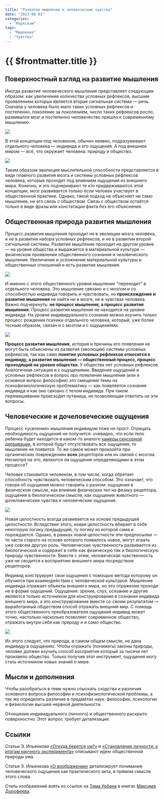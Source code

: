 ```yaml
---
title: "Развитие мышления и человеческие чувства"
date: "2023-08-01"
categories:
  - "Марксизм"
tags:
  - "Мышление"
  - "Чувства"
---
```


# {{ $frontmatter.title }}

## Поверхностный взгляд на развитие мышления

Иногда развитие человеческого мышления представляет следующим образом: как увеличение количества условных рефлексов, высшим проявлением которых является вторая сигнальная система — речь. Сначала у человека было мало таких условных рефлексов и постепенно, поколение за поколением, число таких рефлексов росло, развивался мозг и постепенно человечество пришло к современному мышлению.

![](images/развитие_мышлиния/развитие_мышления01.png)

В этой концепции под человеком, обычно неявно, подразумевают отдельного человека — индивида и его ощущения. А под внешнем миром — всё, что окружает человека: природу и общество.

![](images/развитие_мышлиния/развитие_мышления02.png)

Таким образом эволюция мыслительной способности представляется в виде плавного развития мозга и системы условных рефлексов человека, которые проходят под влиянием ощущений из внешнего мира. Конечно, и это подчеркивают те кто придерживаются этой концепции, мозг развивается только если человек участвует в общественной практике. Однако, такой подход не объясняет ни само мышление, ни его связь с обществом. Связь с обществом остаётся только в виде фразы или констатации факта без его объяснения.

## Общественная природа развития мышления

Процесс развития мышления проходит не в эволюции мозга человека, и не в развитии набора условных рефлексов, и не в развитии второй сигнальной системы. Развитие мышление проходит на другом уровне — на уровне общества и выражается в материальной культуре — физическом проявлении общественного сознания и человеческого мышления. Увеличение и усложнение материальной культуры и общественных отношений и есть развитие мышления.

![](images/развитие_мышлиния/развитие_мышления03.png)

И именно с этого общественного уровня мышление "переходит" в отдельного человека. Это мышление связано и с мозгом и со способностью индивида говорить и чувствовать, но **происхождение и развитие мышления** не найти ни в мозге, не в чувствах человека. Важно подчеркнуть: **не процесс мышления, а процесс развития мышления**. Процесс развития мышления не находится на уровне индивида. На уровне индивидуального сознания можно изучить только процесс рождения психики отдельного человека, который, уже более тесным образом, связан и с мозгом и с ощущениями.

![](images/развитие_мышлиния/развитие_мышления04.png)

**Процесс развития мышления**, история и причины его появления не могут быть объяснены из развития (эволюции) системы условных рефлексов, так как само **понятие условных рефлексов относится к индивиду, а развитие мышления — общественный процесс, процесс проходящий на уровне общества**. У общества нет условных рефлексов. Аналогичная ситуация и с ощущениями. Введение ощущений и условных рефлексов в вопрос про появление мышления (или в основной вопрос философии) это смещение темы на психофизиологическую проблематику — как появляется сознание индивида и как оно связано с телом индивида. При таком перемешивании происходит путаница, не позволяющая ответить на эти вопросы.

## Человеческие и дочеловеческие ощущения

Процесс «усвоения» мышления индивидом тоже не прост. Отрицать необходимость ощущений не получится: очевидно, что если тело ребенка будет находится в каком-то аналоге [камеры сенсорной депривации](https://ru.wikipedia.org/wiki/Камера_сенсорной_депривации), в которой будут отсутствовать все ощущения, то мышление не появится. То же самое может произойти при органических повреждениях **всех** рецепторов или их связей с мозгом. Несмотря на это, являются ли ощущения определяющими в этом процессе?

Человек становится человеком, в том числе, когда обретает способность чувствовать человеческим способом. Это означает, что говоря об ощущения можно говорить о разном: ощущения в физическом смысле, как влияния физических тел на физику рецептора, ощущения в биологическом смысле, как ощущения животного — дочеловеческие чувства и человеческие ощущения.

![](images/развитие_мышлиния/развитие_мышления05.png)

Новая целостность всегда развивается на основе предыдущей целостности. Вследствие этого, новая целостность вбирает в себя некоторую логику предыдущей, ту логику из которой сама и порождается. Однако, в рамках новой целостности эти предпосылки — те части старого на основе которого появилось новое, могут играть уже совсем другую роль. Человеческая чувственность развивается из биологической и содержит в себе как физическую так и биологическую природу чувственности. Вместе с этим, человеческая чувственность уже не сводится к восприятию внешнего мира посредством рецепторов.

Индивид конструирует свои ощущения с помощью метода которому он обучился при взаимодействии с человеческой культурой. Мышление индивида отражает объекты внешнего мира, но это отражение проходи не в форме ощущений. Ощущения: зрение, слух, осязание и другие являются только источником для конструирования в сознании индивида внешнего мира, а это конструирование вместе со своим результатом — выработанный обществом способ отражать внешний мир. С помощь этого общественного преобразователя ощущений индивид может точно, настолько насколько позволяет современное общество, отражать внутри себя как природу и и само общество.

![](images/развитие_мышлиния/развитие_мышления06.png)

Из этого следует, что природа, в самом общем смысле, не дана индивиду в ощущениях. Чтобы отражать (понимать) законы природы, человек должен изучить способ восприятия который за тысячи лет произвело общество. Только получив этот инструмент, ощущения могу стать источником новых знаний о мире.

## Мысли и дополнения

Чтобы разобраться в теме нужно отыскать сходства и различия основного вопроса философии и психофизиологической проблемы, а так же определить различие в предметах наук: философии, психологии и физиологии высшей нервной деятельности.

 Отношение индивидуального (личного) и общественного раскрыто поверхностно. Этот вопрос требует детализации.

## Ссылки

Статьи Э. Ильенкова [«Откуда берется ум?»](http://caute.ru/ilyenkov/texts/ums/ii.html) и [«Становление личности: к итогам научного эксперимента»](http://caute.ru/ilyenkov/texts/genpers.html) описывают идею общественной природы ума.

Статья Э. Ильенкова [«О воображении»](http://caute.ru/ilyenkov/texts/imaginat.html) детализирует понимание человеческого ощущения как практического акта, в прямом смысле этого слова.

Стиль изображений взять из ссылок на [Тима Урбана](https://waitbutwhy.com) в книгах [Максима Дорофеева](https://mnogosdelal.ru).